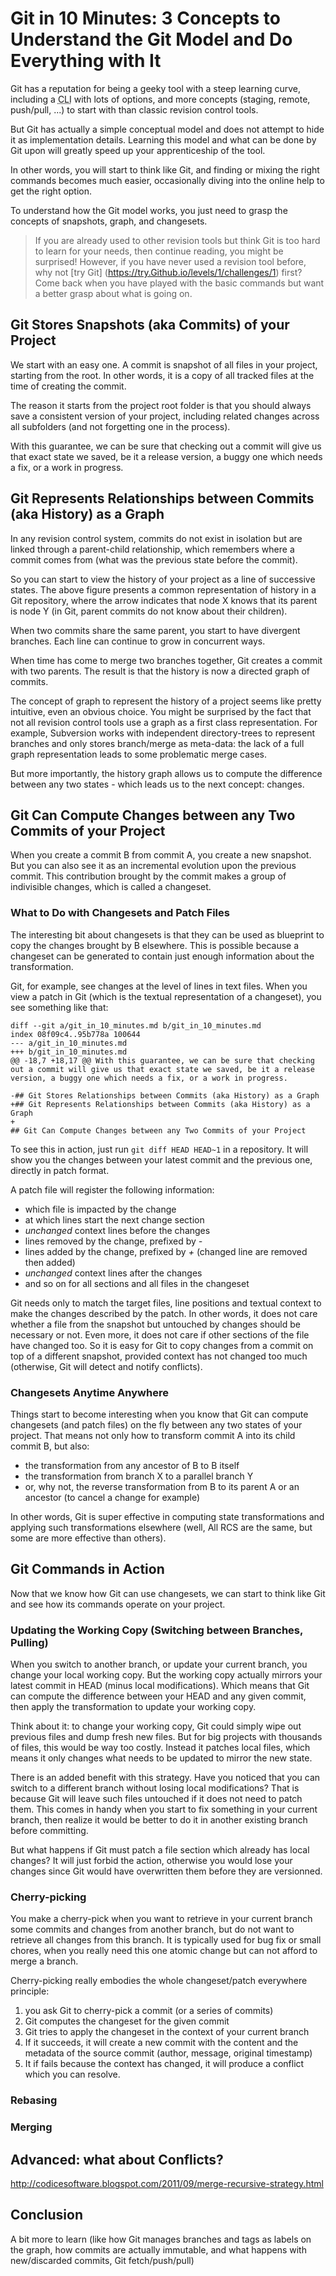 # Git in 10 Minutes: 3 Concepts to Understand the Git Model and Do Everything with It

Git has a reputation for being a geeky tool with a steep learning curve, including a <abbr title="Command Line Interface">CLI</abbr> with lots of options, and more concepts (staging, remote, push/pull, ...) to start with than classic revision control tools.

But Git has actually a simple conceptual model and does not attempt to hide it as implementation details. Learning this model and what can be done by Git upon will greatly speed up your apprenticeship of the tool.

In other words, you will start to think like Git, and finding or mixing the right commands becomes much easier, occasionally diving into the online help to get the right option.

To understand how the Git model works, you just need to grasp the concepts of snapshots, graph, and changesets.

> If you are already used to other revision tools but think Git is too hard to learn for your needs, then continue reading, you might be surprised! However, if you have never used a revision tool before, why not [try Git] (https://try.Github.io/levels/1/challenges/1) first? Come back when you have played with the basic commands but want a better grasp about what is going on.

## Git Stores Snapshots (aka Commits) of your Project

We start with an easy one. A commit is snapshot of all files in your project, starting from the root. In other words, it is a copy of all tracked files at the time of creating the commit.

The reason it starts from the project root folder is that you should always save a consistent version of your project, including related changes across all subfolders (and not forgetting one in the process).

With this guarantee, we can be sure that checking out a commit will give us that exact state we saved, be it a release version, a buggy one which needs a fix, or a work in progress.

## Git Represents Relationships between Commits (aka History) as a Graph

In any revision control system, commits do not exist in isolation but are linked through a parent-child relationship, which remembers where a commit comes from (what was the previous state before the commit).

So you can start to view the history of your project as a line of successive states. The above figure presents a common representation of history in a Git repository, where the arrow indicates that node X knows that its parent is node Y (in Git, parent commits do not know about their children).

When two commits share the same parent, you start to have divergent branches. Each line can continue to grow in concurrent ways.

When time has come to merge two branches together, Git creates a commit with two parents. The result is that the history is now a directed graph of commits.

The concept of graph to represent the history of a project seems like pretty intuitive, even an obvious choice. You might be surprised by the fact that not all revision control tools use a graph as a first class representation. For example, Subversion works with independent directory-trees to represent branches and only stores branch/merge as meta-data: the lack of a full graph representation leads to some problematic merge cases.

But more importantly, the history graph allows us to compute the difference between any two states - which leads us to the next concept: changes.

## Git Can Compute Changes between any Two Commits of your Project

When you create a commit B from commit A, you create a new snapshot. But you can also see it as an incremental evolution upon the previous commit. This contribution brought by the commit makes a group of indivisible changes, which is called a changeset.

### What to Do with Changesets and Patch Files

The interesting bit about changesets is that they can be used as blueprint to copy the changes brought by B elsewhere. This is possible because a changeset can be generated to contain just enough information about the transformation.

Git, for example, see changes at the level of lines in text files. When you view a patch in Git (which is the textual representation of a changeset), you see something like that:

    diff --git a/git_in_10_minutes.md b/git_in_10_minutes.md
    index 08f09c4..95b778a 100644
    --- a/git_in_10_minutes.md
    +++ b/git_in_10_minutes.md
    @@ -18,7 +18,17 @@ With this guarantee, we can be sure that checking out a commit will give us that exact state we saved, be it a release version, a buggy one which needs a fix, or a work in progress. 

    -## Git Stores Relationships between Commits (aka History) as a Graph
    +## Git Represents Relationships between Commits (aka History) as a Graph
    +
    ## Git Can Compute Changes between any Two Commits of your Project

To see this in action, just run ```git diff HEAD HEAD~1``` in a repository. It will show you the changes between your latest commit and the previous one, directly in patch format.

A patch file will register the following information:

- which file is impacted by the change
- at which lines start the next change section
- *unchanged* context lines before the changes
- lines removed by the change, prefixed by *-*
- lines added by the change, prefixed by *+* (changed line are removed then added)
- *unchanged* context lines after the changes
- and so on for all sections and all files in the changeset

Git needs only to match the target files, line positions and textual context to make the changes described by the patch. In other words, it does not care whether a file from the snapshot but untouched by changes should be necessary or not. Even more, it does not care if other sections of the file have changed too. So it is easy for Git to copy changes from a commit on top of a different snapshot, provided context has not changed too much (otherwise, Git will detect and notify conflicts).

### Changesets Anytime Anywhere

Things start to become interesting when you know that Git can compute changesets (and patch files) on the fly between any two states of your project. That means not only how to transform commit A into its child commit B, but also:

- the transformation from any ancestor of B to B itself
- the transformation from branch X to a parallel branch Y
- or, why not, the reverse transformation from B to its parent A or an ancestor (to cancel a change for example)

In other words, Git is super effective in computing state transformations and applying such transformations elsewhere (well, All RCS are the same, but some are more effective than others).

## Git Commands in Action

Now that we know how Git can use changesets, we can start to think like Git and see how its commands operate on your project.

### Updating the Working Copy (Switching between Branches, Pulling)

When you switch to another branch, or update your current branch, you change your local working copy. But the working copy actually mirrors your latest commit in HEAD (minus local modifications). Which means that Git can compute the difference between your HEAD and any given commit, then apply the transformation to update your working copy.

Think about it: to change your working copy, Git could simply wipe out previous files and dump fresh new files. But for big projects with thousands of files, this would be way too costly. Instead it patches local files, which means it only changes what needs to be updated to mirror the new state.

There is an added benefit with this strategy. Have you noticed that you can switch to a different branch without losing local modifications? That is because Git will leave such files untouched if it does not need to patch them. This comes in handy when you start to fix something in your current branch, then realize it would be better to do it in another existing branch before committing.

But what happens if Git must patch a file section which already has local changes? It will just forbid the action, otherwise you would lose your changes since Git would have overwritten them before they are versionned.

### Cherry-picking

You make a cherry-pick when you want to retrieve in your current branch some commits and changes from another branch, but do not want to retrieve all changes from this branch. It is typically used for bug fix or small chores, when you really need this one atomic change but can not afford to merge a branch.

Cherry-picking really embodies the whole changeset/patch everywhere principle:

1. you ask Git to cherry-pick a commit (or a series of commits)
2. Git computes the changeset for the given commit
3. Git tries to apply the changeset in the context of your current branch
4. If it succeeds, it will create a new commit with the content and the metadata of the source commit (author, message, original timestamp)
5. It if fails because the context has changed, it will produce a conflict which you can resolve.

### Rebasing

### Merging

## Advanced: what about Conflicts?

http://codicesoftware.blogspot.com/2011/09/merge-recursive-strategy.html

## Conclusion

A bit more to learn (like how Git manages branches and tags as labels on the graph, how commits are actually immutable, and what happens with new/discarded commits, Git fetch/push/pull)

